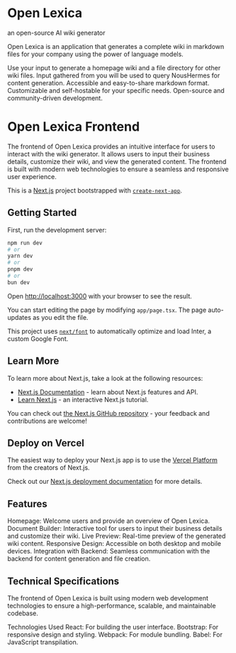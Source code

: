 # Open Lexica
an open-source AI wiki generator 

Open Lexica is an application that generates a complete wiki in markdown files for your company using the power of language models.

Use your input to generate a homepage wiki and a file directory for other wiki files.
Input gathered from you will be used to query NousHermes for content generation.
Accessible and easy-to-share markdown format.
Customizable and self-hostable for your specific needs.
Open-source and community-driven development.

# Open Lexica Frontend
The frontend of Open Lexica provides an intuitive interface for users to interact with the wiki generator. It allows users to input their business details, customize their wiki, and view the generated content. The frontend is built with modern web technologies to ensure a seamless and responsive user experience.

This is a [Next.js](https://nextjs.org/) project bootstrapped with [`create-next-app`](https://github.com/vercel/next.js/tree/canary/packages/create-next-app).

## Getting Started

First, run the development server:

```bash
npm run dev
# or
yarn dev
# or
pnpm dev
# or
bun dev
```

Open [http://localhost:3000](http://localhost:3000) with your browser to see the result.

You can start editing the page by modifying `app/page.tsx`. The page auto-updates as you edit the file.

This project uses [`next/font`](https://nextjs.org/docs/basic-features/font-optimization) to automatically optimize and load Inter, a custom Google Font.

## Learn More

To learn more about Next.js, take a look at the following resources:

- [Next.js Documentation](https://nextjs.org/docs) - learn about Next.js features and API.
- [Learn Next.js](https://nextjs.org/learn) - an interactive Next.js tutorial.

You can check out [the Next.js GitHub repository](https://github.com/vercel/next.js/) - your feedback and contributions are welcome!

## Deploy on Vercel

The easiest way to deploy your Next.js app is to use the [Vercel Platform](https://vercel.com/new?utm_medium=default-template&filter=next.js&utm_source=create-next-app&utm_campaign=create-next-app-readme) from the creators of Next.js.

Check out our [Next.js deployment documentation](https://nextjs.org/docs/deployment) for more details.

## Features
Homepage: Welcome users and provide an overview of Open Lexica.
Document Builder: Interactive tool for users to input their business details and customize their wiki.
Live Preview: Real-time preview of the generated wiki content.
Responsive Design: Accessible on both desktop and mobile devices.
Integration with Backend: Seamless communication with the backend for content generation and file creation.

## Technical Specifications
The frontend of Open Lexica is built using modern web development technologies to ensure a high-performance, scalable, and maintainable codebase.

Technologies Used
React: For building the user interface.
Bootstrap: For responsive design and styling.
Webpack: For module bundling.
Babel: For JavaScript transpilation.


